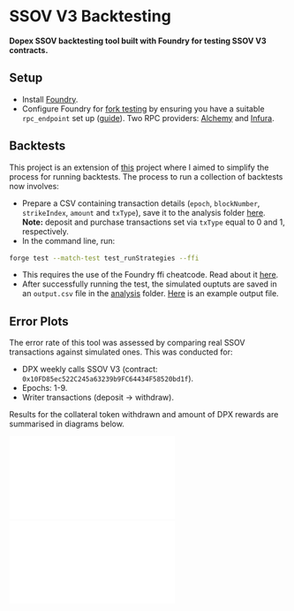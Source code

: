 # SSOV V3 Backtesting

**Dopex SSOV backtesting tool built with Foundry for testing SSOV V3 contracts.**

## Setup

- Install [Foundry](https://github.com/foundry-rs/foundry).
- Configure Foundry for [fork testing](https://book.getfoundry.sh/forge/fork-testing) by ensuring you have a suitable `rpc_endpoint` set up ([guide](https://book.getfoundry.sh/cheatcodes/rpc?highlight=rpc#description)). Two RPC providers: [Alchemy](https://www.alchemy.com/) and [Infura](https://infura.io/).

## Backtests

This project is an extension of [this](https://github.com/lumoswiz/DopexSsovBacktesting) project where I aimed to simplify the process for running backtests. The process to run a collection of backtests now involves:

- Prepare a CSV containing transaction details (`epoch`, `blockNumber`, `strikeIndex`, `amount` and `txType`), save it to the analysis folder [here](./analysis/). **Note:** deposit and purchase transactions set via `txType` equal to 0 and 1, respectively.
- In the command line, run:

```sh
forge test --match-test test_runStrategies --ffi
```

- This requires the use of the Foundry ffi cheatcode. Read about it [here](https://book.getfoundry.sh/cheatcodes/ffi).
- After successfully running the test, the simulated ouptuts are saved in an `output.csv` file in the [analysis](./analysis/) folder. [Here](./analysis/example_output.csv) is an example output file.

## Error Plots

The error rate of this tool was assessed by comparing real SSOV transactions against simulated ones. This was conducted for:

- DPX weekly calls SSOV V3 (contract: `0x10FD85ec522C245a63239b9FC64434F58520bd1f`).
- Epochs: 1-9.
- Writer transactions (deposit -> withdraw).

Results for the collateral token withdrawn and amount of DPX rewards are summarised in diagrams below.

![Collateral token withdrawn](/analysis/img/collateral_error.pdf)
![DPX reward amounts](/analysis/img/dpx_withdraw_error.pdf)
